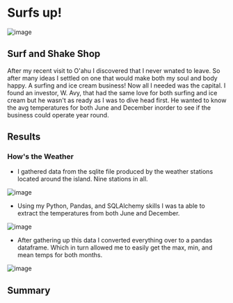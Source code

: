 # Surfs up!
![image](https://user-images.githubusercontent.com/111661058/217638319-f3d3140f-f6c0-4ab0-91fb-575b0237e510.png)
## Surf and Shake Shop
  After my recent visit to O'ahu I discovered that I never wnated to leave. So after many ideas I settled on one that would make both my soul and body happy. A surfing and ice cream business! Now all I needed was the capital. I found an investor, W. Avy, that had the same love for both surfing and ice cream but he wasn't as ready as I was to dive head first. He wanted to know the avg temperatures for both June and December inorder to see if the business could operate year round.

## Results
### How's the Weather
  * I gathered data from the sqlite file produced by the weather stations located around the island. Nine stations in all.
  
  
  ![image](https://user-images.githubusercontent.com/111661058/217645737-f8cbadff-af65-46ac-8600-11fc703dfcb0.png)

  * Using my Python, Pandas, and SQLAlchemy skills I was ta able to extract the temperatures from both June and December.

![image](https://user-images.githubusercontent.com/111661058/217646359-26060931-8dd8-49d1-a209-a097a27eb4ed.png)

  * After gathering up this data I converted everything over to a pandas dataframe. Which in turn allowed me to easily get the max, min, and mean temps for both months.

![image](https://user-images.githubusercontent.com/111661058/217647086-3c22c5aa-0fc3-4809-a809-e11f556bdf66.png)

## Summary

